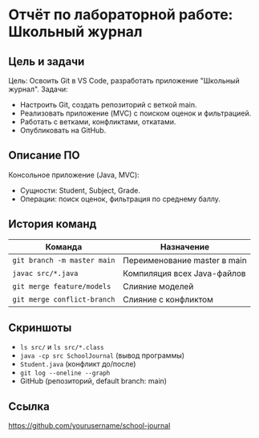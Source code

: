 # Отчёт по лабораторной работе: Школьный журнал

## Цель и задачи
Цель: Освоить Git в VS Code, разработать приложение "Школьный журнал".
Задачи:
- Настроить Git, создать репозиторий с веткой main.
- Реализовать приложение (MVC) с поиском оценок и фильтрацией.
- Работать с ветками, конфликтами, откатами.
- Опубликовать на GitHub.

## Описание ПО
Консольное приложение (Java, MVC):
- Сущности: Student, Subject, Grade.
- Операции: поиск оценок, фильтрация по среднему баллу.

## История команд
| Команда | Назначение |
|---------|------------|
| `git branch -m master main` | Переименование master в main |
| `javac src/*.java` | Компиляция всех Java-файлов |
| `git merge feature/models` | Слияние моделей |
| `git merge conflict-branch` | Слияние с конфликтом |

## Скриншоты
- `ls src/` и `ls src/*.class`
- `java -cp src SchoolJournal` (вывод программы)
- `Student.java` (конфликт до/после)
- `git log --oneline --graph`
- GitHub (репозиторий, default branch: main)

## Ссылка
https://github.com/yourusername/school-journal